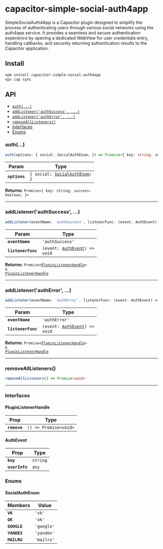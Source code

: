 # capacitor-simple-social-auth4app

SimpleSocialAuth4App is a Capacitor plugin designed to simplify the process of authenticating users through various social networks using the auth4app service. It provides a seamless and secure authentication experience by opening a dedicated WebView for user credentials entry, handling callbacks, and securely returning authentication results to the Capacitor application.

## Install

```bash
npm install capacitor-simple-social-auth4app
npx cap sync
```

## API

<docgen-index>

* [`auth(...)`](#auth)
* [`addListener('authSuccess', ...)`](#addlistenerauthsuccess-)
* [`addListener('authError', ...)`](#addlistenerautherror-)
* [`removeAllListeners()`](#removealllisteners)
* [Interfaces](#interfaces)
* [Enums](#enums)

</docgen-index>

<docgen-api>
<!--Update the source file JSDoc comments and rerun docgen to update the docs below-->

### auth(...)

```typescript
auth(options: { social: SocialAuthEnum; }) => Promise<{ key: string; success: boolean; }>
```

| Param         | Type                                                                   |
| ------------- | ---------------------------------------------------------------------- |
| **`options`** | <code>{ social: <a href="#socialauthenum">SocialAuthEnum</a>; }</code> |

**Returns:** <code>Promise&lt;{ key: string; success: boolean; }&gt;</code>

--------------------


### addListener('authSuccess', ...)

```typescript
addListener(eventName: 'authSuccess', listenerFunc: (event: AuthEvent) => void) => Promise<PluginListenerHandle> & PluginListenerHandle
```

| Param              | Type                                                                |
| ------------------ | ------------------------------------------------------------------- |
| **`eventName`**    | <code>'authSuccess'</code>                                          |
| **`listenerFunc`** | <code>(event: <a href="#authevent">AuthEvent</a>) =&gt; void</code> |

**Returns:** <code>Promise&lt;<a href="#pluginlistenerhandle">PluginListenerHandle</a>&gt; & <a href="#pluginlistenerhandle">PluginListenerHandle</a></code>

--------------------


### addListener('authError', ...)

```typescript
addListener(eventName: 'authError', listenerFunc: (event: AuthEvent) => void) => Promise<PluginListenerHandle> & PluginListenerHandle
```

| Param              | Type                                                                |
| ------------------ | ------------------------------------------------------------------- |
| **`eventName`**    | <code>'authError'</code>                                            |
| **`listenerFunc`** | <code>(event: <a href="#authevent">AuthEvent</a>) =&gt; void</code> |

**Returns:** <code>Promise&lt;<a href="#pluginlistenerhandle">PluginListenerHandle</a>&gt; & <a href="#pluginlistenerhandle">PluginListenerHandle</a></code>

--------------------


### removeAllListeners()

```typescript
removeAllListeners() => Promise<void>
```

--------------------


### Interfaces


#### PluginListenerHandle

| Prop         | Type                                      |
| ------------ | ----------------------------------------- |
| **`remove`** | <code>() =&gt; Promise&lt;void&gt;</code> |


#### AuthEvent

| Prop           | Type                |
| -------------- | ------------------- |
| **`key`**      | <code>string</code> |
| **`userInfo`** | <code>any</code>    |


### Enums


#### SocialAuthEnum

| Members      | Value                 |
| ------------ | --------------------- |
| **`VK`**     | <code>'vk'</code>     |
| **`OK`**     | <code>'ok'</code>     |
| **`GOOGLE`** | <code>'google'</code> |
| **`YANDEX`** | <code>'yandex'</code> |
| **`MAILRU`** | <code>'mailru'</code> |

</docgen-api>
